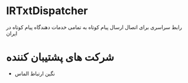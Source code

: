 # IRTxtDispatcher

رابط سراسری برای اتصال ارسال پیام کوتاه به تمامی خدمات دهندگاه پیام کوتاه در ایران

# شرکت های پشتیبان کننده

- نگین ارتباط الماس
